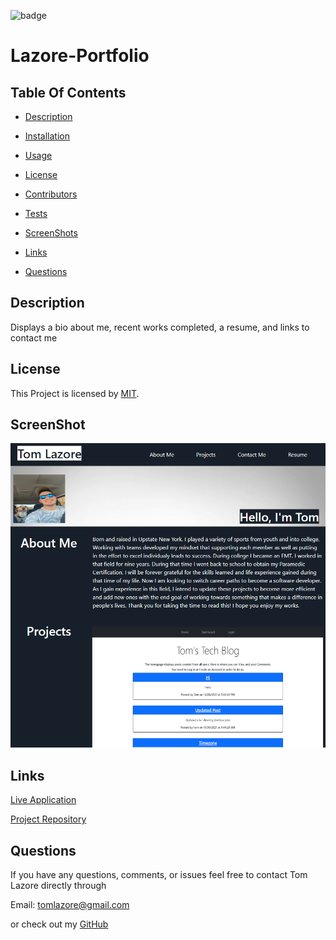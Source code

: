 

  ![badge](https://img.shields.io/badge/license-MIT-brightgreen)
  
  # Lazore-Portfolio
  

  ## Table Of Contents

  * [Description](#description)

  * [Installation](#installation)

  * [Usage](#usage)

  * [License](#license)

  * [Contributors](#contributors)

  * [Tests](#tests)

  * [ScreenShots](#screenshots)

  * [Links](#links)

  * [Questions](#questions)

  ## Description

  Displays a bio about me, recent works completed, a resume, and links to contact me
  

  ## License
  
  This Project is licensed by [MIT](https://choosealicense.com/licenses/mit/).
  

  ## ScreenShot

  ![Screenshot](images/screenshot.png)

  ## Links

  [Live Application](https://tlaze.github.io/Lazore-Portfolio/)

  [Project Repository](https://github.com/tlaze/Lazore-Portfolio)
  
  
  ## Questions

  If you have any questions, comments, or issues feel free to contact Tom Lazore directly through
  
  Email: tomlazore@gmail.com

  or check out my [GitHub](https://github.com/tlaze)

  
